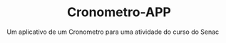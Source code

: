 <h1 align="center">Cronometro-APP</h1>
Um aplicativo de um Cronometro para uma atividade do curso do Senac
